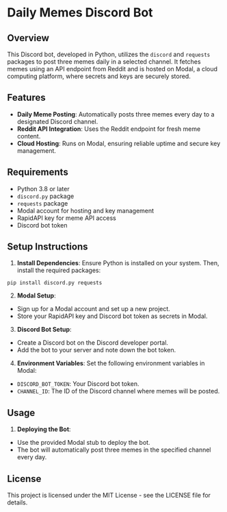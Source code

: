 # Daily Memes Discord Bot

## Overview
This Discord bot, developed in Python, utilizes the `discord` and `requests` packages to post three memes daily in a selected channel. It fetches memes using an API endpoint from Reddit and is hosted on Modal, a cloud computing platform, where secrets and keys are securely stored.

## Features
- **Daily Meme Posting**: Automatically posts three memes every day to a designated Discord channel.
- **Reddit API Integration**: Uses the Reddit endpoint for fresh meme content.
- **Cloud Hosting**: Runs on Modal, ensuring reliable uptime and secure key management.

## Requirements
- Python 3.8 or later
- `discord.py` package
- `requests` package
- Modal account for hosting and key management
- RapidAPI key for meme API access
- Discord bot token

## Setup Instructions

1. **Install Dependencies**:
   Ensure Python is installed on your system. Then, install the required packages:
```
pip install discord.py requests
```
2. **Modal Setup**:
- Sign up for a Modal account and set up a new project.
- Store your RapidAPI key and Discord bot token as secrets in Modal.

3. **Discord Bot Setup**:
- Create a Discord bot on the Discord developer portal.
- Add the bot to your server and note down the bot token.

4. **Environment Variables**:
Set the following environment variables in Modal:
- `DISCORD_BOT_TOKEN`: Your Discord bot token.
- `CHANNEL_ID`: The ID of the Discord channel where memes will be posted.

## Usage

1. **Deploying the Bot**:
- Use the provided Modal stub to deploy the bot.
- The bot will automatically post three memes in the specified channel every day.

## License
This project is licensed under the MIT License - see the LICENSE file for details.
